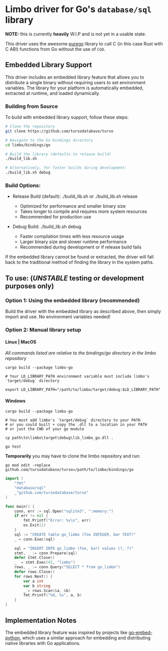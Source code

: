# Limbo driver for Go's `database/sql` library

**NOTE:** this is currently __heavily__ W.I.P and is not yet in a usable state.

This driver uses the awesome [purego](https://github.com/ebitengine/purego) library to call C (in this case Rust with C ABI) functions from Go without the use of `CGO`.

## Embedded Library Support

This driver includes an embedded library feature that allows you to distribute a single binary without requiring users to set environment variables. The library for your platform is automatically embedded, extracted at runtime, and loaded dynamically.

### Building from Source

To build with embedded library support, follow these steps:

```bash
# Clone the repository
git clone https://github.com/tursodatabase/turso

# Navigate to the Go bindings directory
cd limbo/bindings/go

# Build the library (defaults to release build)
./build_lib.sh

# Alternatively, for faster builds during development:
./build_lib.sh debug
```

### Build Options:

* Release Build (default): ./build_lib.sh or ./build_lib.sh release

    - Optimized for performance and smaller binary size
    - Takes longer to compile and requires more system resources
    - Recommended for production use

* Debug Build: ./build_lib.sh debug

    - Faster compilation times with less resource usage
    - Larger binary size and slower runtime performance
    - Recommended during development or if release build fails

If the embedded library cannot be found or extracted, the driver will fall back to the traditional method of finding the library in the system paths.

## To use: (_UNSTABLE_ testing or development purposes only)

### Option 1: Using the embedded library (recommended)

Build the driver with the embedded library as described above, then simply import and use. No environment variables needed!

### Option 2: Manual library setup

#### Linux | MacOS

_All commands listed are relative to the bindings/go directory in the limbo repository_

```
cargo build --package limbo-go

# Your LD_LIBRARY_PATH environment variable must include limbo's `target/debug` directory

export LD_LIBRARY_PATH="/path/to/limbo/target/debug:$LD_LIBRARY_PATH"

```

#### Windows

```
cargo build --package limbo-go

# You must add limbo's `target/debug` directory to your PATH
# or you could built + copy the .dll to a location in your PATH
# or just the CWD of your go module

cp path\to\limbo\target\debug\lib_limbo_go.dll .

go test

```
**Temporarily** you may have to clone the limbo repository and run:

`go mod edit -replace github.com/tursodatabase/turso=/path/to/limbo/bindings/go`

```go
import (
    "fmt"
    "database/sql"
    _"github.com/tursodatabase/turso"
)

func main() {
	conn, err := sql.Open("sqlite3", ":memory:")
	if err != nil {
        fmt.Printf("Error: %v\n", err)
        os.Exit(1)
	}
    sql := "CREATE table go_limbo (foo INTEGER, bar TEXT)"
    _ = conn.Exec(sql)

    sql = "INSERT INTO go_limbo (foo, bar) values (?, ?)"
    stmt, _ := conn.Prepare(sql)
    defer stmt.Close()
    _  = stmt.Exec(42, "limbo")
    rows, _ := conn.Query("SELECT * from go_limbo")
    defer rows.Close()
    for rows.Next() {
        var a int
        var b string
		_ = rows.Scan(&a, &b)
        fmt.Printf("%d, %s", a, b)
    }
}
```

## Implementation Notes

The embedded library feature was inspired by projects like [go-embed-python](https://github.com/kluctl/go-embed-python), which uses a similar approach for embedding and distributing native libraries with Go applications.
